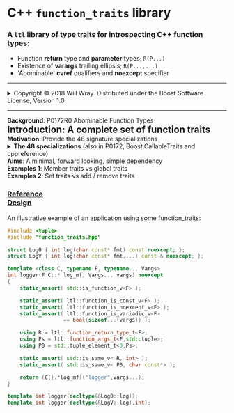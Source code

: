 # **C++ `function_traits` library**
### A `ltl` library of type traits for introspecting C++ function types:
* Function **return** type and **parameter** types; `R(P...)`
* Existence of **varargs** trailing ellipsis; `R(P...,...)`
* 'Abominable' **cvref** qualifiers and **noexcept** specifier
----
<details><summary>Copyright &copy; 2018 Will Wray. Distributed under the Boost Software License, Version 1.0.</summary>

### <b>Boost Software License - Version 1.0 - August 17th, 2003
```
Permission is hereby granted, free of charge, to any person or organization
obtaining a copy of the software and accompanying documentation covered by
this license (the "Software") to use, reproduce, display, distribute,
execute, and transmit the Software, and to prepare derivative works of the
Software, and to permit third-parties to whom the Software is furnished to
do so, all subject to the following:

The copyright notices in the Software and this entire statement, including
the above license grant, this restriction and the following disclaimer,
must be included in all copies of the Software, in whole or in part, and
all derivative works of the Software, unless such copies or derivative
works are solely in the form of machine-executable object code generated by
a source language processor.

THE SOFTWARE IS PROVIDED "AS IS", WITHOUT WARRANTY OF ANY KIND, EXPRESS OR
IMPLIED, INCLUDING BUT NOT LIMITED TO THE WARRANTIES OF MERCHANTABILITY,
FITNESS FOR A PARTICULAR PURPOSE, TITLE AND NON-INFRINGEMENT. IN NO EVENT
SHALL THE COPYRIGHT HOLDERS OR ANYONE DISTRIBUTING THE SOFTWARE BE LIABLE
FOR ANY DAMAGES OR OTHER LIABILITY, WHETHER IN CONTRACT, TORT OR OTHERWISE,
ARISING FROM, OUT OF OR IN CONNECTION WITH THE SOFTWARE OR THE USE OR OTHER
DEALINGS IN THE SOFTWARE.
```
(Also at http://www.boost.org/LICENSE_1_0.txt or in accompanying file [LICENSE.md](LICENSE.md))
</b>
</details>
<hr>

<details><summary style="display:inline"><b>Background</b>: P0172R0 Abominable Function Types</summary>

><b>**C++ function types** are the types of plain old C/C++ functions:
<br>e.g.: ` void(), int(), void(int), int(char const*,...)`
>
>C++ function types can also have cvref qualifiers or noexcept specifier:
<br>e.g.: `int() const&, void(int) volatile, void() noexcept`
>
>The standard type trait `std::is_function_v<F>` is true for all such types.
<br>The `std` library does not yet provide other traits for C++ function types,
<br>mainly due to the complications caused by the possible qualifers:

Quoting from [P0172R0](http://www.open-std.org/jtc1/sc22/wg21/docs/papers/2015/p0172r0.html) section 2.1, Definitions:

><dt><i>Abominable function types</i>:</dt>
><dd>Types produced by writing a function type followed by cv-ref qualifiers:</dd>

```cpp
   using regular    = void();
   using abominable = void() const volatile &&;
```
>In the example above, `regular` names a familiar function type [...] no surprises,
<br>`abominable` also names a function type, not a reference type, and
<br>despite appearances, is neither a const nor a volatile qualified type. <br>There is no such thing as a cv-qualified function type in the type system, <br>and the abominable function type is something else entirely.

* P0172R0 **Abominable Function Types** by Alisdair Meredith, Nov 2015
</b></details>



<details style="display:inline"><summary style="display:inline"><h2 style="display:inline"><b>Introduction</b>: A complete set of function traits</h2></summary>

><b>This library provides traits for properties of function types in C++17 and on.
<br>The purpose of the library is to access function signatures and test / set qualifiers.
<br>It is a low level library mostly for writing higher level libraries that touch functions.
>
>[Boost.CallableTraits](https://www.boost.org/doc/libs/develop/libs/callable_traits/doc/html/) implements P0172R0's suggested library interface, extended to
<br>support general Callable types. It is a robust, reviewed library for production use.
>
>This library doesn't provide Callable traits, just a complete set of function traits.
<br>It is an experimental design using some C++2a features.</b>
</details>

<details><summary style="display:inline"><b>Motivation</b>: Provide the 48 signature specializations</summary>

See also [Boost.CallableTraits Motivation](https://www.boost.org/doc/libs/develop/libs/callable_traits/doc/html/index.html#callable_traits.introduction.motivation)

><b>There are 48 function signature specializations required since C++17:</b>
- 12 combinations of cvref qualifiers (4 cv x 3 ref)
- x 2 for possible trailing elipsis (C-style varargs ...)
- x 2 for `noexcept` - part of the function type since C++17.
>
><b>I wanted a trait to copy qualifiers from source to target function types*.
<br>Since all 48 specializations are needed to implement *any* function trait
<br>with full generality, one might as well write a full collection of traits.</b>

(*) Copy traits<blockquote><p>See [P1016R0](http://www.open-std.org/jtc1/sc22/wg21/docs/papers/2018/p1016r0.pdf) 'A few additional type manipulation utilities' `copy_*` & `clone_*` traits.
<br>Such traits were not proposed in P0172R0 nor implemented yet in Boost.CallableTraits
<br>(there's an open [issue](https://github.com/boostorg/callable_traits/issues/139) to add a `copy_member_cvref` trait).
 
</details>

<details><summary><b>The 48 specializations</b> (also in P0172, Boost.CallableTraits and cppreference)</summary>

```c++
template<typename T> struct fun;

template<class R, class... P> struct fun<R(P...)> {};
template<class R, class... P> struct fun<R(P...) &> {};
template<class R, class... P> struct fun<R(P...) &&> {};
template<class R, class... P> struct fun<R(P...) const> {};
template<class R, class... P> struct fun<R(P...) const &> {};
template<class R, class... P> struct fun<R(P...) const &&> {};
template<class R, class... P> struct fun<R(P...) volatile> {};
template<class R, class... P> struct fun<R(P...) volatile &> {};
template<class R, class... P> struct fun<R(P...) volatile &&> {};
template<class R, class... P> struct fun<R(P...) const volatile> {};
template<class R, class... P> struct fun<R(P...) const volatile &> {};
template<class R, class... P> struct fun<R(P...) const volatile &&> {};
template<class R, class... P> struct fun<R(P..., ...)> {};
template<class R, class... P> struct fun<R(P..., ...) &> {};
template<class R, class... P> struct fun<R(P..., ...) &&> {};
template<class R, class... P> struct fun<R(P..., ...) const> {};
template<class R, class... P> struct fun<R(P..., ...) const &> {};
template<class R, class... P> struct fun<R(P..., ...) const &&> {};
template<class R, class... P> struct fun<R(P..., ...) volatile> {};
template<class R, class... P> struct fun<R(P..., ...) volatile &> {};
template<class R, class... P> struct fun<R(P..., ...) volatile &&> {};
template<class R, class... P> struct fun<R(P..., ...) const volatile> {};
template<class R, class... P> struct fun<R(P..., ...) const volatile &> {};
template<class R, class... P> struct fun<R(P..., ...) const volatile &&> {};
template<class R, class... P> struct fun<R(P...) noexcept> {};
template<class R, class... P> struct fun<R(P...) & noexcept> {};
template<class R, class... P> struct fun<R(P...) && noexcept> {};
template<class R, class... P> struct fun<R(P...) const noexcept> {};
template<class R, class... P> struct fun<R(P...) const & noexcept> {};
template<class R, class... P> struct fun<R(P...) const && noexcept> {};
template<class R, class... P> struct fun<R(P...) volatile noexcept> {};
template<class R, class... P> struct fun<R(P...) volatile & noexcept> {};
template<class R, class... P> struct fun<R(P...) volatile && noexcept> {};
template<class R, class... P> struct fun<R(P...) const volatile noexcept> {};
template<class R, class... P> struct fun<R(P...) const volatile & noexcept> {};
template<class R, class... P> struct fun<R(P...) const volatile && noexcept> {};
template<class R, class... P> struct fun<R(P..., ...) noexcept> {};
template<class R, class... P> struct fun<R(P..., ...) & noexcept> {};
template<class R, class... P> struct fun<R(P..., ...) && noexcept> {};
template<class R, class... P> struct fun<R(P..., ...) const noexcept> {};
template<class R, class... P> struct fun<R(P..., ...) const & noexcept> {};
template<class R, class... P> struct fun<R(P..., ...) const && noexcept> {};
template<class R, class... P> struct fun<R(P..., ...) volatile noexcept> {};
template<class R, class... P> struct fun<R(P..., ...) volatile & noexcept> {};
template<class R, class... P> struct fun<R(P..., ...) volatile && noexcept> {};
template<class R, class... P> struct fun<R(P..., ...) const volatile noexcept> {};
template<class R, class... P> struct fun<R(P..., ...) const volatile & noexcept> {};
template<class R, class... P> struct fun<R(P..., ...) const volatile && noexcept> {};
```
</details>


<details><summary style="display:inline"><b>Aims</b>: A minimal, forward looking, simple dependency</summary>

- <details><summary style="display:inline">A <b>complete</b> yet <b>minimal</b> set of function type traits</summary><blockquote><p><b>Complete</b>: provide a way to do any query or modification that may be needed;<br>if you see something that is not reasonably easy to do then open an issue.</p><p><b>Minimal</b>: avoid bloat and duplication in the interface (not that easy).<br>Narrow scope, single responsibility - function traits only, no more, no less.</p></blockquote></details>

- <details><summary style="display:inline">In a <b>single header</b>, simple to take as a dependency</summary><blockquote><p><b>Simple dependency</b>: one header (or two), self contained with docs.<br>Mesonbuild example as subproject / git submodule. CMake ToDo.<br>Of course, you can just copy the header(s) or cut-n-paste.</p><p><b>Single header</b>: rather than 'fine-grain' headers per trait.<br>Because each trait has to pull in the full 48 specializations,<br>even if a user may only want one of the many traits,<br>it seems not worth the complexity of providing individual headers<br>(unlikely to improve compile time, code organisation or modularity).</p></blockquote></details>

- <details><summary style="display:inline"><b>Forward looking</b>: to concepts - down with SFINAE!</summary><blockquote><p>Look towards concepts and contraints with no need for SFINAE tricks<br>No concern for backward <b>compatibility</b> or support of old compilers<br><b>Diverge</b> from the P0172R0 suggested interface as appropriate<br>A clean, modern implementation (macro use internally).</p></blockquote></details>

<b>. Non Aims</b>: standard, supported, production-ready

>This is a niche library not meant to be a `std` proposal.
</details>


<details><summary style="display:inline"><b>Examples 1</b>: Member traits vs global traits</summary>

>For function type `F`, class `function<F>` contains the function's traits as members.
<br>For non-function type `T`, `function<T>` is an incomplete class type.
>
>**Member traits** of `function<F>` are a convenient interface for most use cases:
```C++
    #include <ltl/function_trait_class> // member traits only
    static_assert( std::is_void_v<
                       ltl::function<void()>::return_type_t >);
    static_assert( not ltl::function<void()>::is_noexcept() );
```
>Member types need `typename` to disambiguate them as types in some cases:
```c++
    using R = typename ltl::function<void()>::return_type_t;
```
>(`typename` will be needed in fewer cases once we have [P0634](http://www.open-std.org/jtc1/sc22/wg21/docs/papers/2018/p0634r3.html) 'Down with typename!')
<br>**Global traits** are defined in a separate header (that includes function_trait_class):
```c++
    #include <ltl/function_traits> // member and global traits 
    static_assert( std::is_void_v<
                       ltl::function_return_type_t<void()> >);
    static_assert( not ltl::function_is_noexcept_v<void()> );
```
>Global or namespace-scope traits are conventional for `std` traits etc.
<br>Global traits act as template 'type functions' so work well in generic code.
</details>


<details><summary style="display:inline"><b>Examples 2</b>: Set traits vs add / remove traits</summary>

><b>`set_*` traits are more programmatic than conventional `add_*`, `remove_*` traits.
<br>Setters for cv qualifiers, noexcept and variadic take `bool` template arguments,
<br>Setters for ref qualifiers take `ltl::ref_qual_v` template arguments:
```c++
    using namespace ltl;
    static_assert( function_is_noexcept_v<
                     function<void()>::set_noexcept_t<true> >);
```
Other setters take type arguments, e.g. to change function signature types:
```c++
    static_assert( std::is_same_v< void(),
                     function<int()>::set_return_type_t<void> >);
```
>`set_*_as` traits provide a way to copy properties to the target function type
<br>from a source function type template argument - e.g. to copy cvref qualifiers:
```c++
    static_assert( std::is_same_v< void() &,
                     function<void()>::set_cvref_as_t<int() &> >);
```
>Conventional `add_*`, `remove_*` traits are also provided, taking no arguments:
```c++
    static_assert( std::is_same_v< void(),
                     function<void() const &>::remove_cvref_t >);
```
</b></details>

### [Reference](reference.md)<br>[Design](design.md)

An illustrative example of an application using some function_traits:
```cpp
#include <tuple>
#include "function_traits.hpp"

struct Log0 { int log(char const* fmt) const noexcept; };
struct LogV { int log(char const* fmt,...) const & noexcept; };

template <class C, typename F, typename... Vargs>
int logger(F C::* log_mf, Vargs... vargs) noexcept
{
    static_assert( std::is_function_v<F> );

    static_assert( ltl::function_is_const_v<F> );
    static_assert( ltl::function_is_noexcept_v<F> );
    static_assert( ltl::function_is_variadic_v<F>
                  == bool{sizeof...(vargs)} );

    using R = ltl::function_return_type_t<F>;
    using Ps = ltl::function_args_t<F,std::tuple>;
    using P0 = std::tuple_element_t<0,Ps>;

    static_assert( std::is_same_v< R, int> );
    static_assert( std::is_same_v< P0, char const*> );

    return (C{}.*log_mf)("logger",vargs...);
}

template int logger(decltype(&Log0::log));
template int logger(decltype(&LogV::log),int);
```
